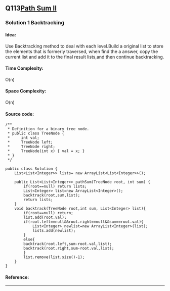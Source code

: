 ## Q113[Path Sum II](https://leetcode.com/problems/path-sum-ii/) 
### Solution 1 Backtracking
#### Idea:
Use Backtracking method to deal with each level.Build a original list to store the elements that is formerly traversed,
when find the a answer, copy the current list and add it to the final result lists,and then continue backtracking.
#### Time Complexity: 
O(n)
#### Space Complexity:
O(n)
#### Source code:
```
/**
 * Definition for a binary tree node.
 * public class TreeNode {
 *     int val;
 *     TreeNode left;
 *     TreeNode right;
 *     TreeNode(int x) { val = x; }
 * }
 */
 
public class Solution {
    List<List<Integer>> lists= new ArrayList<List<Integer>>();
    
    public List<List<Integer>> pathSum(TreeNode root, int sum) {
        if(root==null) return lists;
        List<Integer> list=new ArrayList<Integer>();
        backtrack(root,sum,list);
        return lists;
    }
    void backtrack(TreeNode root,int sum, List<Integer> list){
        if(root==null) return;
        list.add(root.val);
        if(root.left==null&&root.right==null&&sum==root.val){
            List<Integer> newlist=new ArrayList<Integer>(list);
            lists.add(newlist);
        }    
        else{
        backtrack(root.left,sum-root.val,list);
        backtrack(root.right,sum-root.val,list);
        }
        list.remove(list.size()-1);
    }
}
```
#### Reference:

---

